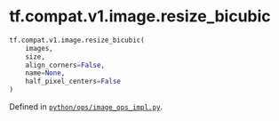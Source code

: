 <div itemscope itemtype="http://developers.google.com/ReferenceObject">
<meta itemprop="name" content="tf.compat.v1.image.resize_bicubic" />
<meta itemprop="path" content="Stable" />
</div>

# tf.compat.v1.image.resize_bicubic



``` python
tf.compat.v1.image.resize_bicubic(
    images,
    size,
    align_corners=False,
    name=None,
    half_pixel_centers=False
)
```



Defined in [`python/ops/image_ops_impl.py`](/code/stable/tensorflow/python/ops/image_ops_impl.py).

<!-- Placeholder for "Used in" -->
